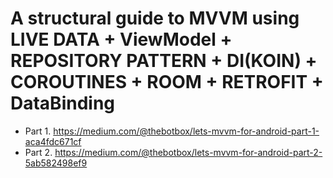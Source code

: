 # A structural guide to MVVM using LIVE DATA + ViewModel + REPOSITORY PATTERN + DI(KOIN) + COROUTINES + ROOM + RETROFIT + DataBinding
- Part 1. https://medium.com/@thebotbox/lets-mvvm-for-android-part-1-aca4fdc671cf
- Part 2. https://medium.com/@thebotbox/lets-mvvm-for-android-part-2-5ab582498ef9